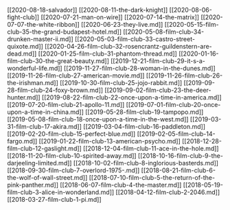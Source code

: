 [[2020-08-18-salvador]]
[[2020-08-11-the-dark-knight]]
[[2020-08-06-fight-club]]
[[2020-07-21-man-on-wire]]
[[2020-07-14-the-matrix]]
[[2020-07-07-the-white-ribbon]]
[[2020-06-23-they-live.md]]
[[2020-05-15-film-club-35-the-grand-budapest-hotel.md]]
[[2020-05-08-film-club-34-drunken-master-ii.md]]
[[2020-05-03-film-club-33-castro-street-quixote.md]]
[[2020-04-26-film-club-32-rosencrantz-guildenstern-are-dead.md]]
[[2020-01-25-film-club-31-phantom-thread.md]]
[[2020-01-16-film-club-30-the-great-beauty.md]]
[[2019-12-21-film-club-29-it-s-a-wonderful-life.md]]
[[2019-11-27-film-club-28-woman-in-the-dunes.md]]
[[2019-11-26-film-club-27-american-movie.md]]
[[2019-11-26-film-club-26-the-irishman.md]]
[[2019-10-30-film-club-25-jojo-rabbit.md]]
[[2019-09-28-film-club-24-foxy-brown.md]]
[[2019-09-02-film-club-23-the-deer-hunter.md]]
[[2019-08-22-film-club-22-once-upon-a-time-in-america.md]]
[[2019-07-20-film-club-21-apollo-11.md]]
[[2019-07-01-film-club-20-once-upon-a-time-in-china.md]]
[[2019-05-28-film-club-19-tampopo.md]]
[[2019-05-08-film-club-18-once-upon-a-time-in-the-west.md]]
[[2019-03-31-film-club-17-akira.md]]
[[2019-03-04-film-club-16-paddleton.md]]
[[2019-02-20-film-club-15-perfect-blue.md]]
[[2019-02-05-film-club-14-fargo.md]]
[[2019-01-22-film-club-13-american-psycho.md]]
[[2018-12-28-film-club-12-gaslight.md]]
[[2018-12-04-film-club-11-ace-in-the-hole.md]]
[[2018-11-20-film-club-10-spirited-away.md]]
[[2018-10-16-film-club-9-the-darjeeling-limited.md]]
[[2018-10-02-film-club-8-inglorious-basterds.md]]
[[2018-09-30-film-club-7-overlord-1975-.md]]
[[2018-08-21-film-club-6-the-wolf-of-wall-street.md]]
[[2018-07-10-film-club-5-the-return-of-the-pink-panther.md]]
[[2018-06-07-film-club-4-the-master.md]]
[[2018-05-19-film-club-3-alice-in-wonderland.md]]
[[2018-04-12-film-club-2-2046.md]]
[[2018-03-27-film-club-1-pi.md]]